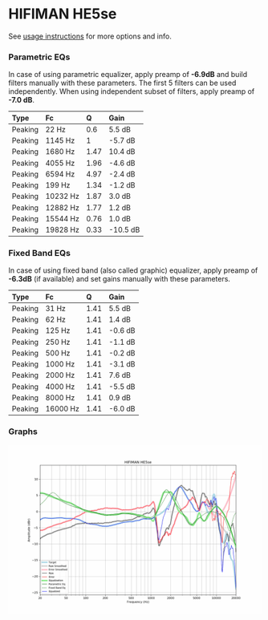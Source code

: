 # HIFIMAN HE5se
See [usage instructions](https://github.com/jaakkopasanen/AutoEq#usage) for more options and info.

### Parametric EQs
In case of using parametric equalizer, apply preamp of **-6.9dB** and build filters manually
with these parameters. The first 5 filters can be used independently.
When using independent subset of filters, apply preamp of **-7.0 dB**.

| Type    | Fc       |    Q | Gain     |
|:--------|:---------|:-----|:---------|
| Peaking | 22 Hz    | 0.6  | 5.5 dB   |
| Peaking | 1145 Hz  | 1    | -5.7 dB  |
| Peaking | 1680 Hz  | 1.47 | 10.4 dB  |
| Peaking | 4055 Hz  | 1.96 | -4.6 dB  |
| Peaking | 6594 Hz  | 4.97 | -2.4 dB  |
| Peaking | 199 Hz   | 1.34 | -1.2 dB  |
| Peaking | 10232 Hz | 1.87 | 3.0 dB   |
| Peaking | 12882 Hz | 1.77 | 1.2 dB   |
| Peaking | 15544 Hz | 0.76 | 1.0 dB   |
| Peaking | 19828 Hz | 0.33 | -10.5 dB |

### Fixed Band EQs
In case of using fixed band (also called graphic) equalizer, apply preamp of **-6.3dB**
(if available) and set gains manually with these parameters.

| Type    | Fc       |    Q | Gain    |
|:--------|:---------|:-----|:--------|
| Peaking | 31 Hz    | 1.41 | 5.5 dB  |
| Peaking | 62 Hz    | 1.41 | 1.4 dB  |
| Peaking | 125 Hz   | 1.41 | -0.6 dB |
| Peaking | 250 Hz   | 1.41 | -1.1 dB |
| Peaking | 500 Hz   | 1.41 | -0.2 dB |
| Peaking | 1000 Hz  | 1.41 | -3.1 dB |
| Peaking | 2000 Hz  | 1.41 | 7.6 dB  |
| Peaking | 4000 Hz  | 1.41 | -5.5 dB |
| Peaking | 8000 Hz  | 1.41 | 0.9 dB  |
| Peaking | 16000 Hz | 1.41 | -6.0 dB |

### Graphs
![](./HIFIMAN%20HE5se.png)